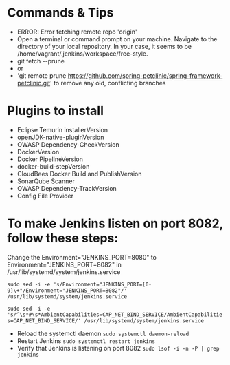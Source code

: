 # Commands & Tips
- ERROR: Error fetching remote repo 'origin' 
- Open a terminal or command prompt on your machine. Navigate to the directory of your local repository. In your case, it seems to be /home/vagrant/.jenkins/workspace/free-style.
- git fetch --prune 
- or
- 'git remote prune https://github.com/spring-petclinic/spring-framework-petclinic.git' to remove any old, conflicting branches

# Plugins to install
- Eclipse Temurin installerVersion
- openJDK-native-pluginVersion
- OWASP Dependency-CheckVersion
- DockerVersion
- Docker PipelineVersion
- docker-build-stepVersion
- CloudBees Docker Build and PublishVersion
- SonarQube Scanner
- OWASP Dependency-TrackVersion
- Config File Provider

# To make Jenkins listen on port 8082, follow these steps:
Change the Environment="JENKINS_PORT=8080" to Environment="JENKINS_PORT=8082" in /usr/lib/systemd/system/jenkins.service

`sudo sed -i -e 's/Environment="JENKINS_PORT=[0-9]\+"/Environment="JENKINS_PORT=8082"/' /usr/lib/systemd/system/jenkins.service`

`sudo sed -i -e 's/^\s*#\s*AmbientCapabilities=CAP_NET_BIND_SERVICE/AmbientCapabilities=CAP_NET_BIND_SERVICE/' /usr/lib/systemd/system/jenkins.service`

- Reload the systemctl daemon
`sudo systemctl daemon-reload`
- Restart Jenkins
`sudo systemctl restart jenkins`
- Verify that Jenkins is listening on port 8082
`sudo lsof -i -n -P | grep jenkins`